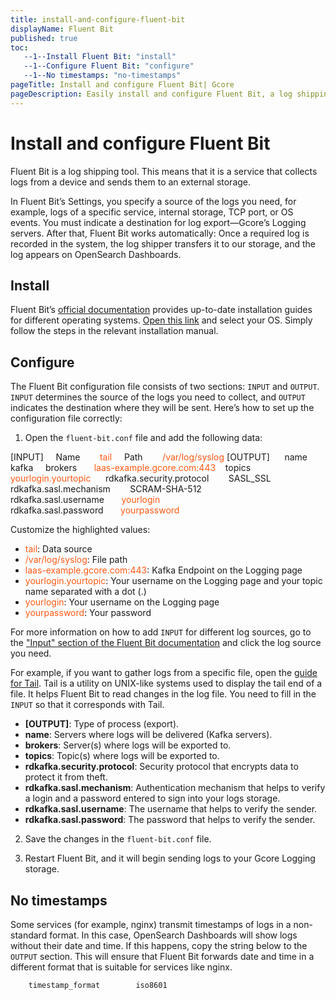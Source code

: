 ```yaml
---
title: install-and-configure-fluent-bit
displayName: Fluent Bit
published: true
toc:
   --1--Install Fluent Bit: "install"
   --1--Configure Fluent Bit: "configure"
   --1--No timestamps: "no-timestamps"
pageTitle: Install and configure Fluent Bit| Gcore
pageDescription: Easily install and configure Fluent Bit, a log shipping tool, to collect and send logs to Gcore's Logging servers.
---
```

# Install and configure Fluent Bit

Fluent Bit is a log shipping tool. This means that it is a service that collects logs from a device and sends them to an external storage.

In Fluent Bit’s Settings, you specify a source of the logs you need, for example, logs of a specific service, internal storage, TCP port, or OS events. You must indicate a destination for log export—Gcore’s Logging servers. After that, Fluent Bit works automatically: Once a required log is recorded in the system, the log shipper transfers it to our storage, and the log appears on OpenSearch Dashboards.

## Install

Fluent Bit’s <a href="https://docs.fluentbit.io/manual/installation/getting-started-with-fluent-bit" target="_blank">official documentation</a> provides up-to-date installation guides for different operating systems. <a href="https://docs.fluentbit.io/manual/installation/getting-started-with-fluent-bit" target="_blank">Open this link</a> and select your OS. Simply follow the steps in the relevant installation manual.

## Configure 

The Fluent Bit configuration file consists of two sections: `INPUT` and `OUTPUT`. `INPUT` determines the source of the logs you need to collect, and `OUTPUT` indicates the destination where they will be sent. Here’s how to set up the configuration file correctly:

1. Open the `fluent-bit.conf` file and add the following data:

<code-block>
[INPUT]  
    Name        <span style="color:#FF5913">tail</span>
    Path        <span style="color:#FF5913">/var/log/syslog</span>
[OUTPUT]   
    name        kafka    
    brokers       <span style="color:#FF5913">laas-example.gcore.com:443</span>  
    topics        <span style="color:#FF5913">yourlogin.yourtopic</span>   
    rdkafka.security.protocol        SASL_SSL    
    rdkafka.sasl.mechanism        SCRAM-SHA-512   
    rdkafka.sasl.username       <span style="color:#FF5913">yourlogin</span>
    rdkafka.sasl.password       <span style="color:#FF5913">yourpassword</span> 
</code-block>

Customize the highlighted values:

- <span style="color:#FF5913">tail</span>: Data source
- <span style="color:#FF5913">/var/log/syslog</span>: File path 
- <span style="color:#FF5913">laas-example.gcore.com:443</span>: Kafka Endpoint on the Logging page
- <span style="color:#FF5913">yourlogin.yourtopic</span>: Your username on the Logging page and your topic name separated with a dot (.)
- <span style="color:#FF5913">yourlogin</span>: Your username on the Logging page
- <span style="color:#FF5913">yourpassword</span>: Your password

For more information on how to add `INPUT` for different log sources, go to the <a href="https://docs.fluentbit.io/manual/pipeline/inputs" target="_blank">"Input" section of the Fluent Bit documentation</a> and click the log source you need. 

For example, if you want to gather logs from a specific file, open the <a href="https://docs.fluentbit.io/manual/pipeline/inputs/tail" target="_blank">guide for Tail</a>. Tail is a utility on UNIX-like systems used to display the tail end of a file. It helps Fluent Bit to read changes in the log file. You need to fill in the `INPUT` so that it corresponds with Tail.

<expandable-element title="Descriptions of the OUTPUT parameters">

- **[OUTPUT]**: Type of process (export).  
- **name**: Servers where logs will be delivered (Kafka servers).  
- **brokers**: Server(s) where logs will be exported to.  
- **topics**: Topic(s) where logs will be exported to.  
- **rdkafka.security.protocol**: Security protocol that encrypts data to protect it from theft.  
- **rdkafka.sasl.mechanism**: Authentication mechanism that helps to verify a login and a password entered to sign into your logs storage.  
- **rdkafka.sasl.username**: The username that helps to verify the sender.  
- **rdkafka.sasl.password**: The password that helps to verify the sender.

</expandable-element>

2. Save the changes in the `fluent-bit.conf` file.

3. Restart Fluent Bit, and it will begin sending logs to your Gcore Logging storage.

## No timestamps  

Some services (for example, nginx) transmit timestamps of logs in a non-standard format. In this case, OpenSearch Dashboards will show logs without their date and time. If this happens, copy the string below to the `OUTPUT` section. This will ensure that Fluent Bit forwards date and time in a different format that is suitable for services like nginx.

```
    timestamp_format        iso8601
```